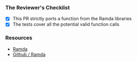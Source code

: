 ### The Reviewer's Checklist

- [x] This PR strictly ports a function from the Ramda libraries
- [x] The tests cover all the potential valid function calls

### Resources

- [Ramda](https://ramdajs.com)
- [Github / Ramda](https://github.com/ramda/ramda)
